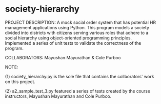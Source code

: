 # society-hierarchy
PROJECT DESCRIPTION: A mock social order system that has potential HR management applications using Python. This program models a society divided into districts with citizens serving various roles that adhere to a social hierarchy using object-oriented programming principles. Implemented a series of unit tests to validate the correctness of the program.

COLLABORATORS: Mayushan Mayurathan & Cole Purboo

NOTE:

(1) society_hierarchy.py is the sole file that contains the collborators' work on this project. 

(2) a2_sample_test_3.py featured a series of tests created by the course instructors, Mayushan Mayurathan and Cole Purboo.
